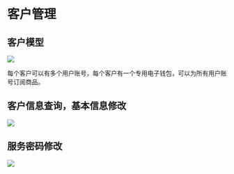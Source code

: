 # 客户管理


## 客户模型

![](http://static.toughstruct.net/toughsms/tc_20180524121713_2.png)

每个客户可以有多个用户账号，每个客户有一个专用电子钱包，可以为所有用户账号订阅商品。


## 客户信息查询，基本信息修改

![](http://static.toughstruct.net/toughsms/tc_20180524122050_3.png)


## 服务密码修改

![](http://static.toughstruct.net/toughsms/tc_20180524122145_4.png)

